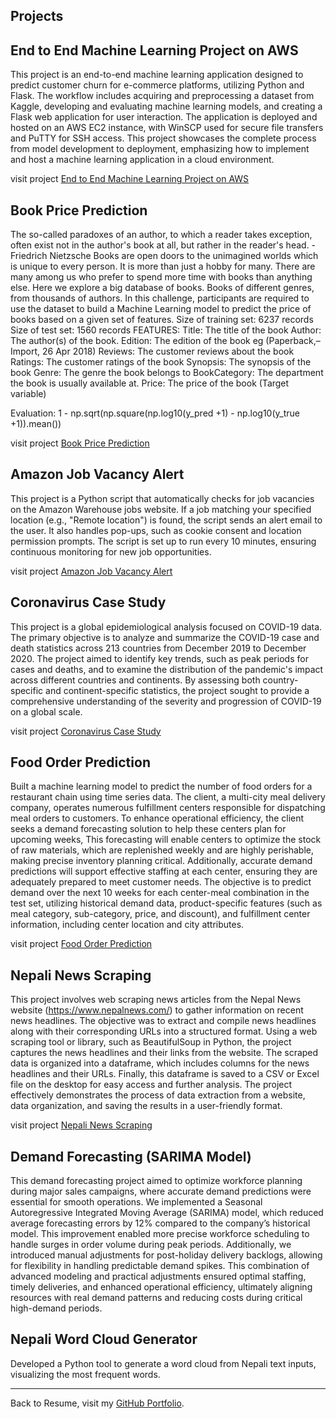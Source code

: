 

## Projects


## End to End Machine Learning Project on AWS  


This project is an end-to-end machine learning application designed to predict customer churn for e-commerce platforms, utilizing Python and Flask. The workflow includes acquiring and preprocessing a dataset from Kaggle, developing and evaluating machine learning models, and creating a Flask web application for user interaction. The application is deployed and hosted on an AWS EC2 instance, with WinSCP used for secure file transfers and PuTTY for SSH access. This project showcases the complete process from model development to deployment, emphasizing how to implement and host a machine learning application in a cloud environment.
  

visit project [End to End Machine Learning Project on AWS](https://github.com/aktrikx/e2eml_project)





## Book Price Prediction



The so-called paradoxes of an author, to which a reader takes exception, often exist not in the author's book at all, but rather in the reader's head. - Friedrich Nietzsche Books are open doors to the unimagined worlds which is unique to every person. It is more than just a hobby for many. There are many among us who prefer to spend more time with books than anything else. Here we explore a big database of books. Books of different genres, from thousands of authors. In this challenge, participants are required to use the dataset to build a Machine Learning model to predict the price of books based on a given set of features. Size of training set: 6237 records Size of test  set: 1560 records FEATURES: Title: The title of the book Author: The author(s) of the book. Edition: The edition of the book eg (Paperback,– Import, 26 Apr 2018) Reviews: The customer reviews about the book Ratings: The customer ratings of the book Synopsis: The synopsis of the book Genre: The genre the book belongs to BookCategory: The department the book is usually available at. Price: The price of the book (Target variable)

Evaluation: 1 - np.sqrt(np.square(np.log10(y_pred +1) - np.log10(y_true +1)).mean())



  
visit project [Book Price Prediction](https://github.com/aktrikx/DSprojects/blob/main/Book_Price_Hackathon.ipynb)






## Amazon Job Vacancy Alert



  
This project is a Python script that automatically checks for job vacancies on the Amazon Warehouse jobs website. If a job matching your specified location (e.g., "Remote location") is found, the script sends an alert email to the user. It also handles pop-ups, such as cookie consent and location permission prompts. The script is set up to run every 10 minutes, ensuring continuous monitoring for new job opportunities.



visit project [Amazon Job Vacancy Alert](https://github.com/aktrikx/amazon_job_vacancy_alert)






## Coronavirus Case Study



This project is a global epidemiological analysis focused on COVID-19 data. The primary objective is to analyze and summarize the COVID-19 case and death statistics across 213 countries from December 2019 to December 2020. The project aimed to identify key trends, such as peak periods for cases and deaths, and to examine the distribution of the pandemic's impact across different countries and continents. By assessing both country-specific and continent-specific statistics, the project sought to provide a comprehensive understanding of the severity and progression of COVID-19 on a global scale.

  

visit project [Coronavirus Case Study](https://github.com/aktrikx/DSprojects/blob/main/Coronavirus__Case_Study.ipynb)








## Food Order Prediction


Built a machine learning model to predict the number of food orders for a restaurant chain using time series data.
The client, a multi-city meal delivery company, operates numerous fulfillment centers responsible for dispatching meal orders to  customers. To enhance operational efficiency, the client seeks a demand forecasting solution to help these centers plan for upcoming weeks, This forecasting will enable centers to optimize the stock of raw materials, which are replenished weekly and are highly perishable, making precise inventory planning critical. Additionally, accurate demand predictions will support effective staffing at each center, ensuring they are adequately prepared to meet customer needs. The objective is to predict demand over the next 10 weeks for each center-meal combination in the test set, utilizing historical demand data, product-specific features (such as meal category, sub-category, price, and discount), and fulfillment center information, including center location and city attributes.



visit project [Food Order Prediction](https://github.com/aktrikx/DSprojects/blob/main/Food_order_py.ipynb)





## Nepali News Scraping



This project involves web scraping news articles from the Nepal News website (https://www.nepalnews.com/) to gather information on recent news headlines. The objective was to extract and compile news headlines along with their corresponding URLs into a structured format. Using a web scraping tool or library, such as BeautifulSoup in Python, the project captures the news headlines and their links from the website. The scraped data is organized into a dataframe, which includes columns for the news headlines and their URLs. Finally, this dataframe is saved to a CSV or Excel file on the desktop for easy access and further analysis. The project effectively demonstrates the process of data extraction from a website, data organization, and saving the results in a user-friendly format.

  
visit project [Nepali News Scraping](https://github.com/aktrikx/Python_projects/blob/main/Nepali_News_Scraping.ipynb)






## Demand Forecasting (SARIMA Model) 




This demand forecasting project aimed to optimize workforce planning during major sales campaigns, where accurate demand predictions were essential for smooth operations. We implemented a Seasonal Autoregressive Integrated Moving Average (SARIMA) model, which reduced average forecasting errors by 12% compared to the company’s historical model. This improvement enabled more precise workforce scheduling to handle surges in order volume during peak periods. Additionally, we introduced manual adjustments for post-holiday delivery backlogs, allowing for flexibility in handling predictable demand spikes. This combination of advanced modeling and practical adjustments ensured optimal staffing, timely deliveries, and enhanced operational efficiency, ultimately aligning resources with real demand patterns and reducing costs during critical high-demand periods.
  




## Nepali Word Cloud Generator


Developed a Python tool to generate a word cloud from Nepali text inputs, visualizing the most frequent words.



---

Back to Resume, visit my [GitHub Portfolio](README.md).

